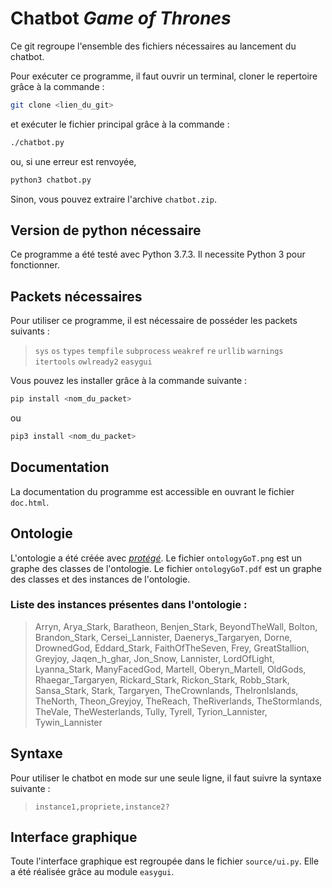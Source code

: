 # Chatbot *Game of Thrones*

Ce git regroupe l'ensemble des fichiers nécessaires au lancement du chatbot.

Pour exécuter ce programme, il faut ouvrir un terminal, cloner le repertoire grâce à la commande :
```sh
git clone <lien_du_git>
```

et exécuter le fichier principal grâce à la commande :
```sh
./chatbot.py
```
ou, si une erreur est renvoyée,
```sh
python3 chatbot.py
```

Sinon, vous pouvez extraire l'archive `chatbot.zip`.

## Version de python nécessaire

Ce programme a été testé avec Python 3.7.3. Il necessite Python 3 pour fonctionner.

## Packets nécessaires

Pour utiliser ce programme, il est nécessaire de posséder les packets suivants :
> `sys` `os` `types` `tempfile` `subprocess` `weakref` `re` `urllib` `warnings` `itertools` `owlready2` `easygui`

Vous pouvez les installer grâce à la commande suivante :
```sh
pip install <nom_du_packet>
```
ou
```sh
pip3 install <nom_du_packet>
```

## Documentation

La documentation du programme est accessible en ouvrant le fichier `doc.html`.

## Ontologie

L'ontologie a été créée avec [*protégé*](https://protege.stanford.edu/). Le fichier `ontologyGoT.png` est un graphe des classes de l'ontologie. Le fichier `ontologyGoT.pdf` est un graphe des classes et des instances de l'ontologie.

### Liste des instances présentes dans l'ontologie :
>Arryn, Arya_Stark, Baratheon, Benjen_Stark, BeyondTheWall, Bolton, Brandon_Stark, Cersei_Lannister, Daenerys_Targaryen, Dorne, DrownedGod, Eddard_Stark, FaithOfTheSeven, Frey, GreatStallion, Greyjoy, Jaqen_h_ghar, Jon_Snow, Lannister, LordOfLight, Lyanna_Stark, ManyFacedGod, Martell, Oberyn_Martell, OldGods, Rhaegar_Targaryen, Rickard_Stark, Rickon_Stark, Robb_Stark, Sansa_Stark, Stark, Targaryen, TheCrownlands, TheIronIslands, TheNorth, Theon_Greyjoy, TheReach, TheRiverlands, TheStormlands, TheVale, TheWesterlands, Tully, Tyrell, Tyrion_Lannister, Tywin_Lannister

## Syntaxe

Pour utiliser le chatbot en mode sur une seule ligne, il faut suivre la syntaxe suivante :
>`instance1,propriete,instance2?`

## Interface graphique

Toute l'interface graphique est regroupée dans le fichier `source/ui.py`. Elle a
été réalisée grâce au module `easygui`.
